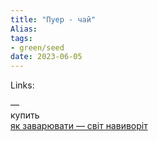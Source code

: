 ```yaml
---
title: "Пуер - чай"
Alias: 
tags:
- green/seed
date: 2023-06-05
---
```

Links:  

—  
купить  
[як заварювати — світ навиворіт](https://youtu.be/JciaJS_VGkY)  

